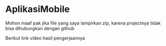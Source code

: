 # AplikasiMobile
Mohon maaf pak jika file yang saya lampirkan zip, karena projectnya tidak bisa dihubungkan dengan github

Berikut link video hasil pengerjaannya
